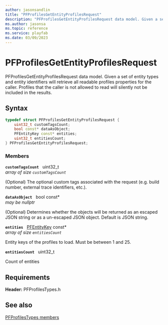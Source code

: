 ```yaml
---
author: jasonsandlin
title: "PFProfilesGetEntityProfilesRequest"
description: "PFProfilesGetEntityProfilesRequest data model. Given a set of entity types and entity identifiers will retrieve all readable profiles properties for the caller. Profiles that the caller is not allowed to read will silently not be included in the results."
ms.author: jasonsa
ms.topic: reference
ms.service: playfab
ms.date: 03/09/2023
---
```


# PFProfilesGetEntityProfilesRequest  

PFProfilesGetEntityProfilesRequest data model. Given a set of entity types and entity identifiers will retrieve all readable profiles properties for the caller. Profiles that the caller is not allowed to read will silently not be included in the results.  

## Syntax  
  
```cpp
typedef struct PFProfilesGetEntityProfilesRequest {  
    uint32_t customTagsCount;  
    bool const* dataAsObject;  
    PFEntityKey const* entities;  
    uint32_t entitiesCount;  
} PFProfilesGetEntityProfilesRequest;  
```
  
### Members  
  
**`customTagsCount`** &nbsp; uint32_t  
*array of size `customTagsCount`*  
  
(Optional) The optional custom tags associated with the request (e.g. build number, external trace identifiers, etc.).
  
**`dataAsObject`** &nbsp; bool const*  
*may be nullptr*  
  
(Optional) Determines whether the objects will be returned as an escaped JSON string or as a un-escaped JSON object. Default is JSON string.
  
**`entities`** &nbsp; [PFEntityKey](../../pftypes/structs/pfentitykey-c.md) const*  
*array of size `entitiesCount`*  
  
Entity keys of the profiles to load. Must be between 1 and 25.
  
**`entitiesCount`** &nbsp; uint32_t  
  
Count of entities
  
  
## Requirements  
  
**Header:** PFProfilesTypes.h
  
## See also  
[PFProfilesTypes members](../pfprofilestypes_members.md)  

  
  
